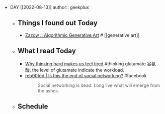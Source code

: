 - DAY [[2022-08-13]]
  author:: geekplux
	- ## Things I found out Today
		- [Zazow :: Algorithmic Generative Art](https://www.zazow.com) # [[generative art]]
	- ## What I read Today
		- [Why thinking hard makes us feel tired](https://www.nature.com/articles/d41586-022-02161-5) #thinking
		  glutamate 谷氨酸, the level of glutamate indicate the workload.
		- [reb00ted | Is this the end of social networking?](https://reb00ted.org/tech/20220727-end-of-social-networking/) #facebook
		  > Social networking is dead. Long live what will emerge from the ashes.
	- ## Schedule